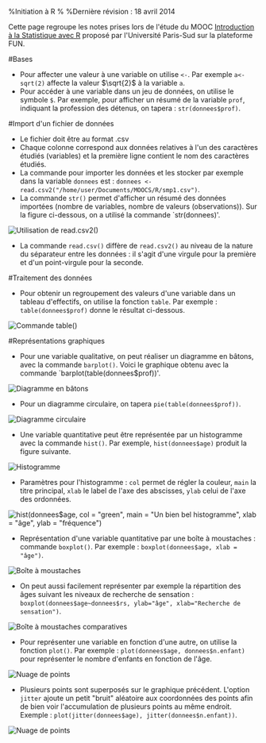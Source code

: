 %Initiation à R
%
%Dernière révision : 18 avril 2014

Cette page regroupe les notes prises lors de l'étude du MOOC [Introduction à la Statistique avec R](http://www.france-universite-numerique-mooc.fr/courses/Paris11/15001/Trimestre_2_2014/about) proposé par l'Université Paris-Sud sur la plateforme FUN.

#Bases

* Pour affecter une valeur à une variable on utilise `<-`. Par exemple `a<-sqrt(2)` affecte la valeur $\sqrt{2}$ à la variable `a`.
* Pour accéder à une variable dans un jeu de données, on utilise le symbole `$`. Par exemple, pour afficher un résumé de la variable `prof`, indiquant la profession des détenus, on tapera : `str(donnees$prof)`.

#Import d'un fichier de données

* Le fichier doit être au format .csv
* Chaque colonne correspond aux données relatives à l'un des caractères étudiés (variables) et la première ligne contient le nom des caractères étudiés.
* La commande pour importer les données et les stocker par exemple dans la variable `donnees` est : `donnees <- read.csv2("/home/user/Documents/MOOCS/R/smp1.csv")`.
* La commande `str()` permet d'afficher un résumé des données importées (nombre de variables, nombre de valeurs (observations)). Sur la figure ci-dessous, on a utilisé la commande `str(donnees)'.

![Utilisation de `read.csv2()`](read_csv2.png)

* La commande `read.csv()` diffère de `read.csv2()` au niveau de la nature du séparateur entre les données : il s'agit d'une virgule pour la première et d'un point-virgule pour la seconde.

#Traitement des données

* Pour obtenir un regroupement des valeurs d'une variable dans un tableau d'effectifs, on utilise la fonction `table`. Par exemple : `table(donnees$prof)` donne le résultat ci-dessous.

![Commande `table()`](table.png)

#Représentations graphiques

* Pour une variable qualitative, on peut réaliser un diagramme en bâtons, avec la commande `barplot()`. Voici le graphique obtenu avec la commande `barplot(table(donnees$prof))'.

![Diagramme en bâtons](barplot.png)

* Pour un diagramme circulaire, on tapera `pie(table(donnees$prof))`.

![Diagramme circulaire](pie.png)

* Une variable quantitative peut être représentée par un histogramme avec la commande `hist()`. Par exemple, `hist(donnees$age)` produit la figure suivante.

![Histogramme](hist.png)

* Paramètres pour l'histogramme : `col` permet de régler la couleur, `main` la titre principal, `xlab` le label de l'axe des abscisses, `ylab` celui de l'axe des ordonnées.

![`hist(donnees$age, col = "green", main = "Un bien bel histogramme", xlab = "âge", ylab = "fréquence")`](hist2.png)

* Représentation d'une variable quantitative par une boîte à moustaches : commande `boxplot()`. Par exemple : `boxplot(donnees$age, xlab = "âge")`.

![Boîte à moustaches](boxplot.png)

* On peut aussi facilement représenter par exemple la répartition des âges suivant les niveaux de recherche de sensation : `boxplot(donnees$age~donnees$rs, ylab="âge", xlab="Recherche de sensation")`.

![Boîte à moustaches comparatives](boxplot2.png)

* Pour représenter une variable en fonction d'une autre, on utilise la fonction `plot()`. Par exemple : `plot(donnees$age, donnees$n.enfant)` pour représenter le nombre d'enfants en fonction de l'âge.

![Nuage de points](plot1.png)

* Plusieurs points sont superposés sur le graphique précédent. L'option `jitter` ajoute un petit "bruit" aléatoire aux coordonnées des points afin de bien voir l'accumulation de plusieurs points au même endroit. Exemple : `plot(jitter(donnees$age), jitter(donnees$n.enfant))`.

![Nuage de points](plot2.png)





